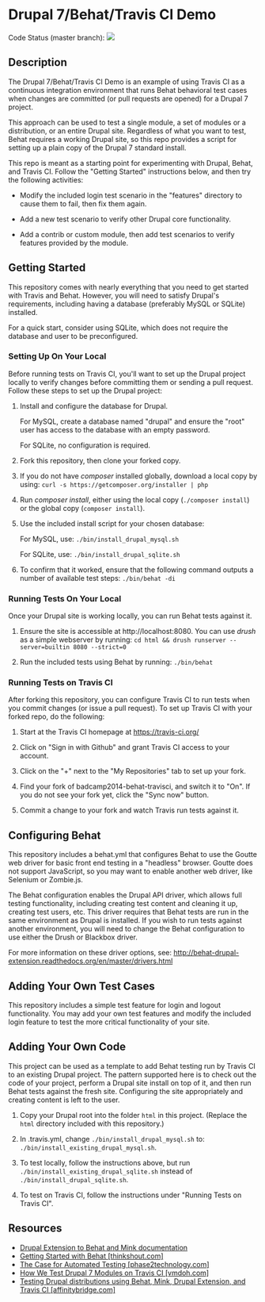 # Drupal 7/Behat/Travis CI Demo

Code Status (master branch):
<a href="https://travis-ci.org/arithmetric/badcamp2014-behat-travisci"><img src="https://travis-ci.org/arithmetric/badcamp2014-behat-travisci.svg?branch=master"></a>

## Description

The Drupal 7/Behat/Travis CI Demo is an example of using Travis CI as a
continuous integration environment that runs Behat behavioral test cases when
changes are committed (or pull requests are opened) for a Drupal 7 project.

This approach can be used to test a single module, a set of modules or a
distribution, or an entire Drupal site. Regardless of what you want to test,
Behat requires a working Drupal site, so this repo provides a script for
setting up a plain copy of the Drupal 7 standard install.

This repo is meant as a starting point for experimenting with Drupal, Behat,
and Travis CI. Follow the "Getting Started" instructions below, and then try
the following activities:

- Modify the included login test scenario in the "features" directory to cause
them to fail, then fix them again.

- Add a new test scenario to verify other Drupal core functionality.

- Add a contrib or custom module, then add test scenarios to verify features
provided by the module.


## Getting Started

This repository comes with nearly everything that you need to get started with
Travis and Behat. However, you will need to satisfy Drupal's requirements,
including having a database (preferably MySQL or SQLite) installed.

For a quick start, consider using SQLite, which does not require the database
and user to be preconfigured.


### Setting Up On Your Local

Before running tests on Travis CI, you'll want to set up the Drupal project
locally to verify changes before committing them or sending a pull request.
Follow these steps to set up the Drupal project:

1. Install and configure the database for Drupal.

    For MySQL, create a database named "drupal" and ensure the "root" user has
    access to the database with an empty password.

    For SQLite, no configuration is required.

2. Fork this repository, then clone your forked copy.

3. If you do not have *composer* installed globally, download a local copy by
using: `curl -s https://getcomposer.org/installer | php`

4. Run *composer install*, either using the local copy (`./composer install`)
or the global copy (`composer install`).

5. Use the included install script for your chosen database:

    For MySQL, use: `./bin/install_drupal_mysql.sh`

    For SQLite, use: `./bin/install_drupal_sqlite.sh`

6. To confirm that it worked, ensure that the following command outputs a
number of available test steps: `./bin/behat -di`


### Running Tests On Your Local

Once your Drupal site is working locally, you can run Behat tests against it.

1. Ensure the site is accessible at http://localhost:8080. You can use *drush*
as a simple webserver by running:
`cd html && drush runserver --server=builtin 8080 --strict=0`

2. Run the included tests using Behat by running: `./bin/behat`


### Running Tests on Travis CI

After forking this repository, you can configure Travis CI to run tests when
you commit changes (or issue a pull request). To set up Travis CI with your
forked repo, do the following:

1. Start at the Travis CI homepage at https://travis-ci.org/

2. Click on "Sign in with Github" and grant Travis CI access to your account.

3. Click on the "+" next to the "My Repositories" tab to set up your fork.

4. Find your fork of badcamp2014-behat-travisci, and switch it to "On". If you
do not see your fork yet, click the "Sync now" button.

5. Commit a change to your fork and watch Travis run tests against it.


## Configuring Behat

This repository includes a behat.yml that configures Behat to use the Goutte web
driver for basic front end testing in a "headless" browser. Goutte does not
support JavaScript, so you may want to enable another web driver, like Selenium
or Zombie.js.

The Behat configuration enables the Drupal API driver, which allows full testing
functionality, including creating test content and cleaning it up, creating test
users, etc. This driver requires that Behat tests are run in the same
environment as Drupal is installed. If you wish to run tests against another
environment, you will need to change the Behat configuration to use either the
Drush or Blackbox driver.

For more information on these driver options, see:
http://behat-drupal-extension.readthedocs.org/en/master/drivers.html


## Adding Your Own Test Cases

This repository includes a simple test feature for login and logout
functionality. You may add your own test features and modify the included login
feature to test the more critical functionality of your site.


## Adding Your Own Code

This project can be used as a template to add Behat testing run by Travis CI to
an existing Drupal project. The pattern supported here is to check out the code
of your project, perform a Drupal site install on top of it, and then run Behat
tests against the fresh site. Configuring the site appropriately and creating
content is left to the user.

1. Copy your Drupal root into the folder `html` in this project. (Replace the
`html` directory included with this repository.)

2. In .travis.yml, change `./bin/install_drupal_mysql.sh` to:
`./bin/install_existing_drupal_mysql.sh`.

3. To test locally, follow the instructions above, but run
`./bin/install_existing_drupal_sqlite.sh` instead of
`./bin/install_drupal_sqlite.sh`.

4. To test on Travis CI, follow the instructions under "Running Tests on Travis
CI".


## Resources

- [Drupal Extension to Behat and Mink documentation](http://behat-drupal-extension.readthedocs.org/)
- [Getting Started with Behat [thinkshout.com]](http://thinkshout.com/blog/2014/10/getting-started-with-behat/)
- [The Case for Automated Testing [phase2technology.com]](http://www.phase2technology.com/blog/the-case-for-automated-testing/)
- [How We Test Drupal 7 Modules on Travis CI [vmdoh.com]](http://www.vmdoh.com/blog/how-we-test-drupal-7-modules-travis-ci)
- [Testing Drupal distributions using Behat, Mink, Drupal Extension, and Travis CI [affinitybridge.com]](http://affinitybridge.com/blog/testing-drupal-distributions-using-behat-mink-drupal-extension-and-travis-ci)
